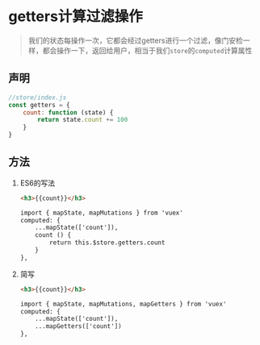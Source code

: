 # getters计算过滤操作

> 我们的状态每操作一次，它都会经过getters进行一个过滤，像门安检一样，都会操作一下，返回给用户，相当于我们`store`的`computed`计算属性

## 声明

```js
//store/index.js
const getters = {
    count: function (state) {
        return state.count += 100
    }
}
```



## 方法

1. ES6的写法

   ```html
   <h3>{{count}}</h3>
   
   import { mapState, mapMutations } from 'vuex'
   computed: {
       ...mapState(['count']),
       count () {
           return this.$store.getters.count
       }
   },
   ```

2. 简写

   ```html
   <h3>{{count}}</h3>
   
   import { mapState, mapMutations, mapGetters } from 'vuex'
   computed: {
       ...mapState(['count']),
       ...mapGetters(['count'])
   },
   ```